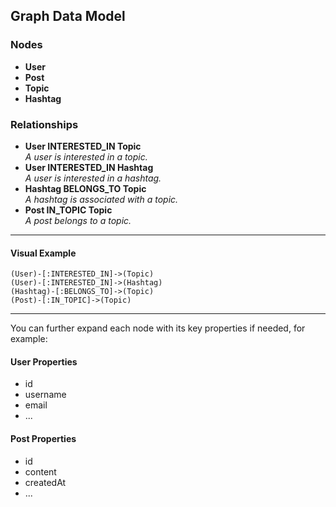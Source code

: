 ## Graph Data Model

### Nodes
- **User**
- **Post**
- **Topic**
- **Hashtag**

### Relationships

- **User INTERESTED_IN Topic**  
  _A user is interested in a topic._
- **User INTERESTED_IN Hashtag**  
  _A user is interested in a hashtag._
- **Hashtag BELONGS_TO Topic**  
  _A hashtag is associated with a topic._
- **Post IN_TOPIC Topic**  
  _A post belongs to a topic._

---

#### Visual Example

```
(User)-[:INTERESTED_IN]->(Topic)
(User)-[:INTERESTED_IN]->(Hashtag)
(Hashtag)-[:BELONGS_TO]->(Topic)
(Post)-[:IN_TOPIC]->(Topic)
```

---

You can further expand each node with its key properties if needed, for example:

#### User Properties
- id
- username
- email
- ...

#### Post Properties
- id
- content
- createdAt
- ...